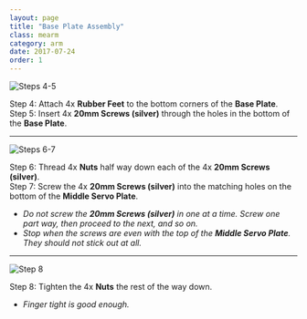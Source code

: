 ```yaml
---
layout: page
title: "Base Plate Assembly"
class: mearm
category: arm
date: 2017-07-24
order: 1
---
```


![Steps 4-5]({{site.baseurl}}/assets/mearm/step-002.jpg)

Step 4: Attach 4x **Rubber Feet** to the bottom corners of the **Base Plate**.  
Step 5: Insert 4x **20mm Screws (silver)** through the holes in the bottom of the **Base Plate**.  

---

![Steps 6-7]({{site.baseurl}}/assets/mearm/step-003.jpg)

Step 6: Thread 4x **Nuts** half way down each of the 4x **20mm Screws (silver)**.  
Step 7: Screw the 4x **20mm Screws (silver)** into the matching holes on the bottom of the **Middle Servo Plate**.  

- *Do not screw the **20mm Screws (silver)** in one at a time. Screw one part way, then proceed to the next, and so on.*
- *Stop when the screws are even with the top of the **Middle Servo Plate**. They should not stick out at all.*

---

![Step 8]({{site.baseurl}}/assets/mearm/step-004.jpg)

Step 8: Tighten the 4x **Nuts** the rest of the way down.  

- *Finger tight is good enough.*
